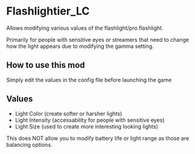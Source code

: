 # Flashlightier_LC

Allows modifying various values of the flashlight/pro flashlight.

Primarily for people with sensitive eyes or streamers that need to change how the light appears due to modifying the gamma setting.

## How to use this mod

Simply edit the values in the config file before launching the game

## Values

- Light Color (create softer or harsher lights)
- Light Intensity (accessability for people with sensitive eyes)
- Light Size (used to create more interesting looking lights)

This does NOT allow you to modify battery life or light range as those are balancing options.
